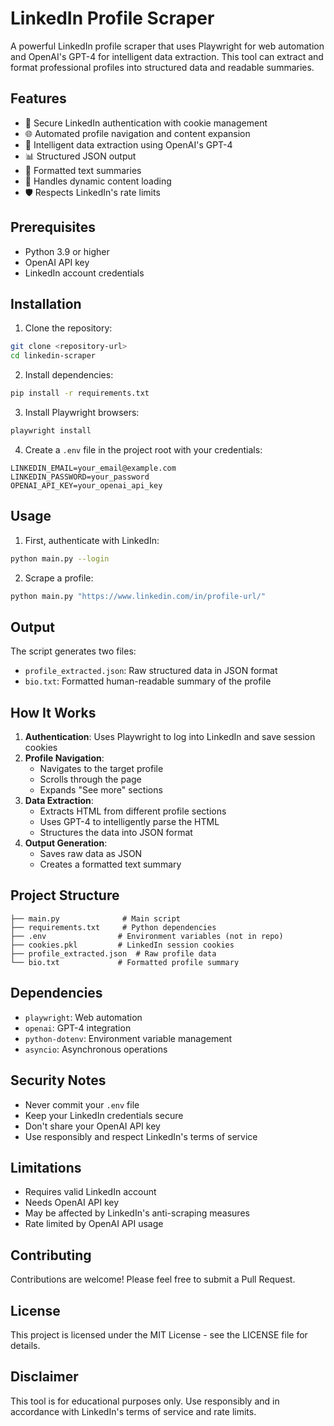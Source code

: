 # LinkedIn Profile Scraper

A powerful LinkedIn profile scraper that uses Playwright for web automation and OpenAI's GPT-4 for intelligent data extraction. This tool can extract and format professional profiles into structured data and readable summaries.

## Features

- 🔐 Secure LinkedIn authentication with cookie management
- 🌐 Automated profile navigation and content expansion
- 🤖 Intelligent data extraction using OpenAI's GPT-4
- 📊 Structured JSON output
- 📝 Formatted text summaries
- 🔄 Handles dynamic content loading
- 🛡️ Respects LinkedIn's rate limits

## Prerequisites

- Python 3.9 or higher
- OpenAI API key
- LinkedIn account credentials

## Installation

1. Clone the repository:
```bash
git clone <repository-url>
cd linkedin-scraper
```

2. Install dependencies:
```bash
pip install -r requirements.txt
```

3. Install Playwright browsers:
```bash
playwright install
```

4. Create a `.env` file in the project root with your credentials:
```
LINKEDIN_EMAIL=your_email@example.com
LINKEDIN_PASSWORD=your_password
OPENAI_API_KEY=your_openai_api_key
```

## Usage

1. First, authenticate with LinkedIn:
```bash
python main.py --login
```

2. Scrape a profile:
```bash
python main.py "https://www.linkedin.com/in/profile-url/"
```

## Output

The script generates two files:
- `profile_extracted.json`: Raw structured data in JSON format
- `bio.txt`: Formatted human-readable summary of the profile

## How It Works

1. **Authentication**: Uses Playwright to log into LinkedIn and save session cookies
2. **Profile Navigation**: 
   - Navigates to the target profile
   - Scrolls through the page
   - Expands "See more" sections
3. **Data Extraction**:
   - Extracts HTML from different profile sections
   - Uses GPT-4 to intelligently parse the HTML
   - Structures the data into JSON format
4. **Output Generation**:
   - Saves raw data as JSON
   - Creates a formatted text summary

## Project Structure

```
├── main.py              # Main script
├── requirements.txt     # Python dependencies
├── .env                # Environment variables (not in repo)
├── cookies.pkl         # LinkedIn session cookies
├── profile_extracted.json  # Raw profile data
└── bio.txt             # Formatted profile summary
```

## Dependencies

- `playwright`: Web automation
- `openai`: GPT-4 integration
- `python-dotenv`: Environment variable management
- `asyncio`: Asynchronous operations

## Security Notes

- Never commit your `.env` file
- Keep your LinkedIn credentials secure
- Don't share your OpenAI API key
- Use responsibly and respect LinkedIn's terms of service

## Limitations

- Requires valid LinkedIn account
- Needs OpenAI API key
- May be affected by LinkedIn's anti-scraping measures
- Rate limited by OpenAI API usage

## Contributing

Contributions are welcome! Please feel free to submit a Pull Request.

## License

This project is licensed under the MIT License - see the LICENSE file for details.

## Disclaimer

This tool is for educational purposes only. Use responsibly and in accordance with LinkedIn's terms of service and rate limits.
